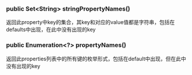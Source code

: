 ### public Set&lt;String&gt; stringPropertyNames\(\)

返回此property中key的集合，其key和对应的value值都是字符串，包括在defaults中出现，在此中没有出现的key



### public Enumeration&lt;?&gt; propertyNames\(\)

返回此properties列表中的所有键的枚举形式，包括在default中出现，但在此中没有出现的key



